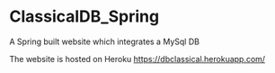 # ClassicalDB_Spring
A Spring built website which integrates a MySql DB 

The website is hosted on Heroku https://dbclassical.herokuapp.com/
